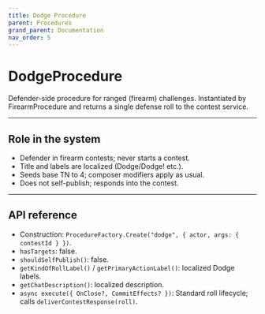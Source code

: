 ```yaml
---
title: Dodge Procedure
parent: Procedures
grand_parent: Documentation
nav_order: 5
---
```


# DodgeProcedure

Defender-side procedure for ranged (firearm) challenges. Instantiated by FirearmProcedure and returns a single defense roll to the contest service.

---

## Role in the system

- Defender in firearm contests; never starts a contest.
- Title and labels are localized (Dodge/Dodge! etc.).
- Seeds base TN to 4; composer modifiers apply as usual.
- Does not self-publish; responds into the contest.

---

## API reference

- Construction: `ProcedureFactory.Create("dodge", { actor, args: { contestId } })`.
- `hasTargets`: false.
- `shouldSelfPublish()`: false.
- `getKindOfRollLabel()` / `getPrimaryActionLabel()`: localized Dodge labels.
- `getChatDescription()`: localized description.
- `async execute({ OnClose?, CommitEffects? })`: Standard roll lifecycle; calls `deliverContestResponse(roll)`.

